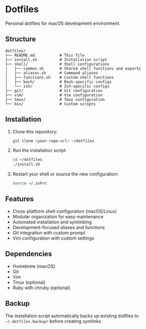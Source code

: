 # Dotfiles

Personal dotfiles for macOS development environment.

## Structure

```
dotfiles/
├── README.md           # This file
├── install.sh          # Installation script
├── shell/              # Shell configurations
│   ├── common.sh       # Shared shell functions and exports
│   ├── aliases.sh      # Command aliases
│   ├── functions.sh    # Custom shell functions
│   ├── bash/           # Bash-specific configs
│   └── zsh/            # Zsh-specific configs
├── git/                # Git configuration
├── vim/                # Vim configuration
├── tmux/               # Tmux configuration
└── bin/                # Custom scripts
```

## Installation

1. Clone this repository:
   ```bash
   git clone <your-repo-url> ~/dotfiles
   ```

2. Run the installation script:
   ```bash
   cd ~/dotfiles
   ./install.sh
   ```

3. Restart your shell or source the new configuration:
   ```bash
   source ~/.zshrc
   ```

## Features

- Cross-platform shell configuration (macOS/Linux)
- Modular organization for easy maintenance
- Automated installation and symlinking
- Development-focused aliases and functions
- Git integration with custom prompt
- Vim configuration with custom settings

## Dependencies

- Homebrew (macOS)
- Git
- Vim
- Tmux (optional)
- Ruby with chruby (optional)

## Backup

The installation script automatically backs up existing dotfiles to `~/.dotfiles.backup/` before creating symlinks.
